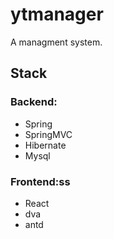 # ytmanager

A managment system.
## Stack
### Backend:
  * Spring
  * SpringMVC
  * Hibernate
  * Mysql
### Frontend:ss
  * React
  * dva
  * antd
  
